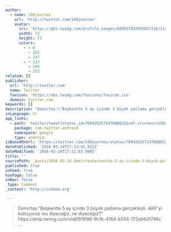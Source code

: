 ```yaml
---
author:
  - name: 140journos
    url: 'http://twitter.com/140journos'
    avatar:
      src: 'https://pbs.twimg.com/profile_images/689557932955017216/1iS4tpAH_bigger.png'
      width: 73
      height: 73
      colors:
        - - 0
          - 162
          - 237
        - - 233
          - 246
          - 253
related: []
publisher:
  url: 'http://twitter.com'
  name: Twitter
  favicon: 'https://abs.twimg.com/favicons/favicon.ico'
  domain: twitter.com
keywords: []
description: "Demirtaş:\"Başkentte 5 ay içinde 3 büyük patlama gerçekleşti. AKP'yi kutluyoruz mu diyeceğiz, ne diyeceğiz?\" https://amp.twimg.com/v/d95f9f86-9c1b-4164-b554-172eb6d1746c ..."
inLanguage: tr
app_links:
  - path: 'twitter/tweet?status_id=709426257247608832&ref_src=twsrc%5Egoogle%7Ctwcamp%5Eandroidseo%7Ctwgr%5Estatus%7Ctwterm%5E709426257247608832'
    package: com.twitter.android
    namespace: google
    type: android
isBasedOnUrl: 'https://twitter.com/140journos/status/709426257247608832'
datePublished: '2016-03-14T17:13:41.921Z'
dateModified: '2016-03-14T17:11:03.980Z'
title: ''
sourcePath: _posts/2016-03-14-demirtasbaskentte-5-ay-icinde-3-buyuk-patlama-gerceklesti.md
published: true
inFeed: true
hasPage: false
inNav: false
_type: Comment
_context: 'http://schema.org'

---
```

> Demirtaş&colon;"Başkentte 5 ay içinde 3 büyük patlama gerçekleşti&period; AKP'yi kutluyoruz mu diyeceğiz&comma; ne diyeceğiz&quest;" https&colon;&sol;&sol;amp&period;twimg&period;com&sol;v&sol;d95f9f86-9c1b-4164-b554-172eb6d1746c &period;&period;&period;